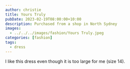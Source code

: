 ```yaml
---
author: christie
title: Yours Truly
pubDate: 2023-02-19T08:00:00+10:00
description: Purchased from a shop in North Sydney
images:
  - ../../../images/fashion/Yours Truly.jpeg
categories: [fashion]
tags:
  - dress
---
```


I like this dress even though it is too large for me (size 14).
